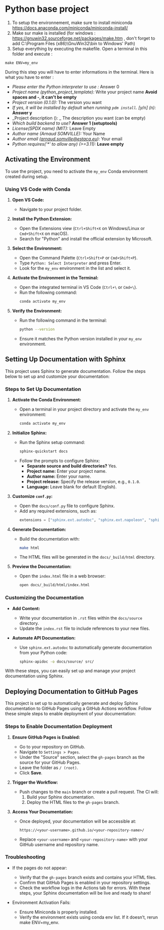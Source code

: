 # Python base project

1. To setup the environnement, make sure to install miniconda https://docs.anaconda.com/miniconda/miniconda-install/
2. Make sur make is installed (for windows : https://gnuwin32.sourceforge.net/packages/make.htm , don't forget to add C:\Program Files (x86)\GnuWin32\bin to Windows' Path)
3. Setup everything by executing the makefile. Open a terminal in this folder and execute :
```
make ENV=my_env
```
During this step you will have to enter informations in the terminal. Here is what you have to enter :

* _Please enter the Python interpreter to use :_ Answer 0
* _Project name (python_project_template):_ Write your project name **Avoid spaces and -, it can't be empty**
* _Project version (0.1.0):_ The version you want
* _If yes, it will be installed by default when running `pdm install`. [y/n] (n):_ **Answer y** 
* _Project description (): _ The description you want (can be empty)
* _Which build backend to use?_ **Answer 1 (setuptools)**
* _License(SPDX name) (MIT):_ Leave Empty
* _Author name (Arnaud SOMVILLE):_ Your Name
* _Author email (arnaud.somville@estaca.eu):_ Your email
* _Python requires('*' to allow any) (>=3.11):_ **Leave empty**

## Activating the Environment

To use the project, you need to activate the `my_env` Conda environment created during setup.

### Using VS Code with Conda

1. **Open VS Code:**
   - Navigate to your project folder.

2. **Install the Python Extension:**
   - Open the Extensions view (`Ctrl+Shift+X` on Windows/Linux or `Cmd+Shift+X` on macOS).
   - Search for "Python" and install the official extension by Microsoft.

3. **Select the Environment:**
   - Open the Command Palette (`Ctrl+Shift+P` or `Cmd+Shift+P`).
   - Type `Python: Select Interpreter` and press Enter.
   - Look for the `my_env` environment in the list and select it.

4. **Activate the Environment in the Terminal:**
   - Open the integrated terminal in VS Code (`Ctrl+\` or `Cmd+\`).
   - Run the following command:
     ```bash
     conda activate my_env
     ```

5. **Verify the Environment:**
   - Run the following command in the terminal:
     ```bash
     python --version
     ```
   - Ensure it matches the Python version installed in your `my_env` environment.

## Setting Up Documentation with Sphinx

This project uses Sphinx to generate documentation. Follow the steps below to set up and customize your documentation:

### Steps to Set Up Documentation

1. **Activate the Conda Environment:**
   - Open a terminal in your project directory and activate the `my_env` environment:
     ```bash
     conda activate my_env
     ```

2. **Initialize Sphinx:**
   - Run the Sphinx setup command:
     ```bash
     sphinx-quickstart docs
     ```
   - Follow the prompts to configure Sphinx:
     - **Separate source and build directories?** Yes.
     - **Project name:** Enter your project name.
     - **Author name:** Enter your name.
     - **Project release:** Specify the release version, e.g., `0.1.0`.
     - **Language:** Leave blank for default (English).

3. **Customize `conf.py`:**
   - Open the `docs/conf.py` file to configure Sphinx.
   - Add any required extensions, such as:
     ```python
     extensions = ["sphinx.ext.autodoc", "sphinx.ext.napoleon", "sphinx.ext.viewcode"]
     ```

4. **Generate Documentation:**
   - Build the documentation with:
     ```bash
     make html
     ```
   - The HTML files will be generated in the `docs/_build/html` directory.

5. **Preview the Documentation:**
   - Open the `index.html` file in a web browser:
     ```bash
     open docs/_build/html/index.html
     ```

### Customizing the Documentation

- **Add Content:**
  - Write your documentation in `.rst` files within the `docs/source` directory.
  - Update the `index.rst` file to include references to your new files.

- **Automate API Documentation:**
  - Use `sphinx.ext.autodoc` to automatically generate documentation from your Python code:
    ```bash
    sphinx-apidoc -o docs/source/ src/
    ```

With these steps, you can easily set up and manage your project documentation using Sphinx.

## Deploying Documentation to GitHub Pages

This project is set up to automatically generate and deploy Sphinx documentation to GitHub Pages using a GitHub Actions workflow. Follow these simple steps to enable deployment of your documentation:

### Steps to Enable Documentation Deployment

1. **Ensure GitHub Pages is Enabled:**
   - Go to your repository on GitHub.
   - Navigate to `Settings > Pages`.
   - Under the "Source" section, select the `gh-pages` branch as the source for your GitHub Pages. 
   - Leave the folder as `/ (root)`.
   - Click **Save**.

2. **Trigger the Workflow:**
   - Push changes to the `main` branch or create a pull request. The CI will:
     1. Build your Sphinx documentation.
     2. Deploy the HTML files to the `gh-pages` branch.

3. **Access Your Documentation:**
   - Once deployed, your documentation will be accessible at:
     ```
     https://<your-username>.github.io/<your-repository-name>/
     ```
   - Replace `<your-username>` and `<your-repository-name>` with your GitHub username and repository name.

### Troubleshooting

- If the pages do not appear:
  - Verify that the `gh-pages` branch exists and contains your HTML files.
  - Confirm that GitHub Pages is enabled in your repository settings.
  - Check the workflow logs in the Actions tab for errors.
With these steps, your Sphinx documentation will be live and ready to share!

- Environment Activation Fails:
  - Ensure Miniconda is properly installed.
  - Verify the environment exists using conda env list. If it doesn’t, rerun make ENV=my_env.
